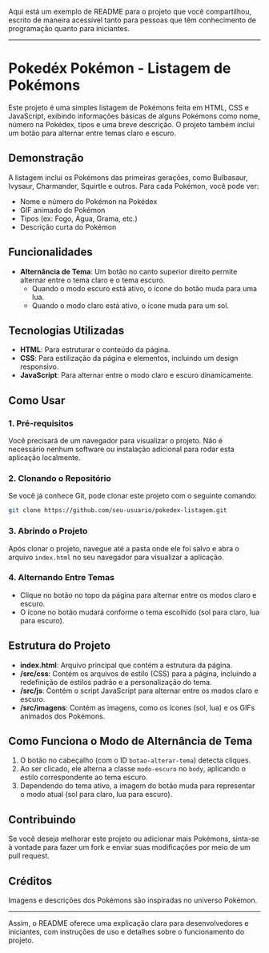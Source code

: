 Aqui está um exemplo de README para o projeto que você compartilhou, escrito de maneira acessível tanto para pessoas que têm conhecimento de programação quanto para iniciantes.

---

# Pokedéx Pokémon - Listagem de Pokémons

Este projeto é uma simples listagem de Pokémons feita em HTML, CSS e JavaScript, exibindo informações básicas de alguns Pokémons como nome, número na Pokédex, tipos e uma breve descrição. O projeto também inclui um botão para alternar entre temas claro e escuro.

## Demonstração

A listagem inclui os Pokémons das primeiras gerações, como Bulbasaur, Ivysaur, Charmander, Squirtle e outros. Para cada Pokémon, você pode ver:

- Nome e número do Pokémon na Pokédex
- GIF animado do Pokémon
- Tipos (ex: Fogo, Água, Grama, etc.)
- Descrição curta do Pokémon

## Funcionalidades

- **Alternância de Tema**: Um botão no canto superior direito permite alternar entre o tema claro e o tema escuro.
  - Quando o modo escuro está ativo, o ícone do botão muda para uma lua.
  - Quando o modo claro está ativo, o ícone muda para um sol.

## Tecnologias Utilizadas

- **HTML**: Para estruturar o conteúdo da página.
- **CSS**: Para estilização da página e elementos, incluindo um design responsivo.
- **JavaScript**: Para alternar entre o modo claro e escuro dinamicamente.

## Como Usar

### 1. Pré-requisitos
Você precisará de um navegador para visualizar o projeto. Não é necessário nenhum software ou instalação adicional para rodar esta aplicação localmente.

### 2. Clonando o Repositório
Se você já conhece Git, pode clonar este projeto com o seguinte comando:

```bash
git clone https://github.com/seu-usuario/pokedex-listagem.git
```

### 3. Abrindo o Projeto
Após clonar o projeto, navegue até a pasta onde ele foi salvo e abra o arquivo `index.html` no seu navegador para visualizar a aplicação.

### 4. Alternando Entre Temas
- Clique no botão no topo da página para alternar entre os modos claro e escuro.  
- O ícone no botão mudará conforme o tema escolhido (sol para claro, lua para escuro).

## Estrutura do Projeto

- **index.html**: Arquivo principal que contém a estrutura da página.
- **/src/css**: Contém os arquivos de estilo (CSS) para a página, incluindo a redefinição de estilos padrão e a personalização do tema.
- **/src/js**: Contém o script JavaScript para alternar entre os modos claro e escuro.
- **/src/imagens**: Contém as imagens, como os ícones (sol, lua) e os GIFs animados dos Pokémons.

## Como Funciona o Modo de Alternância de Tema

1. O botão no cabeçalho (com o ID `botao-alterar-tema`) detecta cliques.
2. Ao ser clicado, ele alterna a classe `modo-escuro` no `body`, aplicando o estilo correspondente ao tema escuro.
3. Dependendo do tema ativo, a imagem do botão muda para representar o modo atual (sol para claro, lua para escuro).

## Contribuindo

Se você deseja melhorar este projeto ou adicionar mais Pokémons, sinta-se à vontade para fazer um fork e enviar suas modificações por meio de um pull request.

## Créditos

Imagens e descrições dos Pokémons são inspiradas no universo Pokémon.

---

Assim, o README oferece uma explicação clara para desenvolvedores e iniciantes, com instruções de uso e detalhes sobre o funcionamento do projeto.
